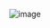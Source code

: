 ![image](https://github.com/heesoo-park/ForCodeKata/assets/80674868/66d957ec-bf37-45d5-b585-f875c5053f9f)
